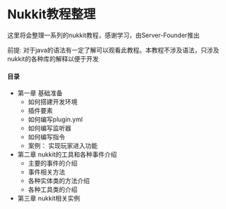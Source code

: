 # Nukkit教程整理

这里将会整理一系列的nukkit教程，感谢学习，由Server-Founder推出

前提: 对于java的语法有一定了解可以观看此教程。本教程不涉及语法，只涉及nukkit的各种库的解释以便于开发

####                                          目录
- 第一章 基础准备
  - 如何搭建开发环境
  - 插件要素
  - 如何编写plugin.yml
  - 如何编写监听器
  - 如何编写指令
  - 案例： 实现玩家进入功能
- 第二章 nukkit的工具和各种事件介绍
  - 主要的事件的介绍
  - 事件相关方法
  - 各种实体类的方法介绍
  - 各种工具类的介绍
- 第三章 nukkit相关实例
